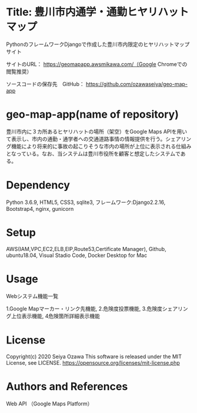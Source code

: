 # Title: 豊川市内通学・通勤ヒヤリハットマップ
PythonのフレームワークDjangoで作成した豊川市内限定のヒヤリハットマップサイト

サイトのURL： https://geomapapp.awsmikawa.com/（Google Chromeでの閲覧推奨）

ソースコードの保存先　GitHub： https://github.com/ozawaseiya/geo-map-app

# geo-map-app(name of repository)
豊川市内に３カ所あるヒヤリハットの場所（架空）をGoogle Maps APIを用いて表示し、市内の通勤・通学者への交通道路事情の情報提供を行う。シェアリング機能により将来的に事故の起こりそうな市内の場所が上位に表示される仕組みとなっている。なお、当システムは豊川市役所を顧客と想定したシステムである。

# Dependency
Python 3.6.9, HTML5, CSS3, sqlite3, フレームワーク:Django2.2.16, Bootstrap4, nginx, gunicorn

# Setup
AWS(IAM,VPC,EC2,ELB,EIP,Route53,Certificate Manager), Github, ubuntu18.04, Visual Stadio Code, Docker Desktop for Mac

# Usage
Webシステム機能一覧

1.Google Mapマーカー・リンク先機能, 2.危険度投票機能, 3.危険度シェアリング上位表示機能, 4危険箇所詳細表示機能

# License
Copyright(c) 2020 Seiya Ozawa
This software is released under the MIT License, see LICENSE.
https://opensource.org/licenses/mit-license.php

# Authors and References
Web API （Google Maps Platform）

